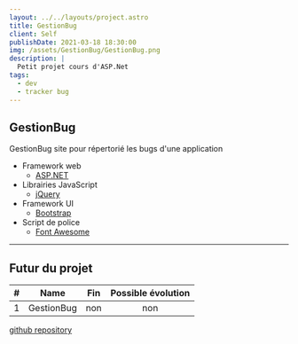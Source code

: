 ```yaml
---
layout: ../../layouts/project.astro
title: GestionBug
client: Self
publishDate: 2021-03-18 18:30:00
img: /assets/GestionBug/GestionBug.png
description: |
  Petit projet cours d'ASP.Net
tags:
  - dev
  - tracker bug
---
```


## GestionBug

GestionBug site pour répertorié les bugs d'une application

- Framework web
  - [ASP.NET](https://docs.microsoft.com/fr-fr/aspnet/overview)
- Librairies JavaScript
  - [jQuery](https://jquery.com/)
- Framework UI
  - [Bootstrap](https://getbootstrap.com/)
- Script de police
  - [Font Awesome](https://fontawesome.com/)

---

## Futur du projet

|  #  |    Name    | Fin | Possible évolution |
| :-: | :--------: | :-: | :----------------: |
|  1  | GestionBug | non |        non         |

[github repository](https://github.com/Alexandre-Breault/GestionBug)
